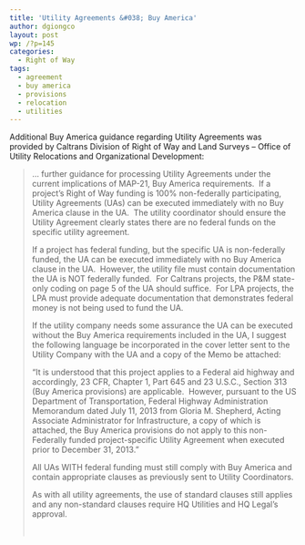 ```yaml
---
title: 'Utility Agreements &#038; Buy America'
author: dgiongco
layout: post
wp: /?p=145
categories:
  - Right of Way
tags:
  - agreement
  - buy america
  - provisions
  - relocation
  - utilities
---
```

Additional Buy America guidance regarding Utility Agreements was provided by Caltrans Division of Right of Way and Land Surveys &#8211; Office of Utility Relocations and Organizational Development:

> &#8230; further guidance for processing Utility Agreements under the current implications of MAP-21, Buy America requirements.  If a project’s Right of Way funding is 100% non-federally participating, Utility Agreements (UAs) can be executed immediately with no Buy America clause in the UA.  The utility coordinator should ensure the Utility Agreement clearly states there are no federal funds on the specific utility agreement.
> 
> If a project has federal funding, but the specific UA is non-federally funded, the UA can be executed immediately with no Buy America clause in the UA.  However, the utility file must contain documentation the UA is NOT federally funded.  For Caltrans projects, the P&M state-only coding on page 5 of the UA should suffice.  For LPA projects, the LPA must provide adequate documentation that demonstrates federal money is not being used to fund the UA.
> 
> If the utility company needs some assurance the UA can be executed without the Buy America requirements included in the UA, I suggest the following language be incorporated in the cover letter sent to the Utility Company with the UA and a copy of the Memo be attached:
> 
> “It is understood that this project applies to a Federal aid highway and accordingly, 23 CFR, Chapter 1, Part 645 and 23 U.S.C., Section 313 (Buy America provisions) are applicable.  However, pursuant to the US Department of Transportation, Federal Highway Administration Memorandum dated July 11, 2013 from Gloria M. Shepherd, Acting Associate Administrator for Infrastructure, a copy of which is attached, the Buy America provisions do not apply to this non-Federally funded project-specific Utility Agreement when executed prior to December 31, 2013.”
> 
> All UAs WITH federal funding must still comply with Buy America and contain appropriate clauses as previously sent to Utility Coordinators.
> 
> As with all utility agreements, the use of standard clauses still applies and any non-standard clauses require HQ Utilities and HQ Legal’s approval.
> 
> &nbsp;